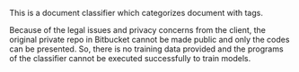 This is a document classifier which categorizes document with tags.

Because of the legal issues and privacy concerns from the client, the original private repo in Bitbucket cannot be made public and only the codes can be presented. So, there is no training data provided and the programs of the classifier cannot be executed successfully to train models.
